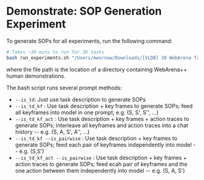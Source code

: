 # Demonstrate: SOP Generation Experiment

To generate SOPs for all experiments, run the following command:

```bash
# Takes ~30 mins to run for 30 tasks
bash run_experiments.sh "/Users/mwornow/Downloads/[VLDB] 30 WebArena Tasks"
```

where the file path is the location of a directory containing WebArena++ human demonstrations.

The bash script runs several prompt methods:
* `--is_td`: Just use task description to generate SOPs
* `--is_td_kf` : Use task description + key frames to generate SOPs; feed all keyframes into model in one prompt, e.g. (S, S', S'', ...)
* `--is_td_kf_act` : Use task description + key frames + action traces to generate SOPs; interleave all keyframes and action traces into a chat history -- e.g. (S, A, S', A'', ...)
* `--is_td_kf --is_pairwise` : Use task description + key frames to generate SOPs; feed each pair of keyframes independently into model -- e.g. (S,S')
* `--is_td_kf_act --is_pairwise` : Use task description + key frames + action traces to generate SOPs; feed ecah pair of keyframes and the one action between them independently into model -- e.g. (S, A, S')
